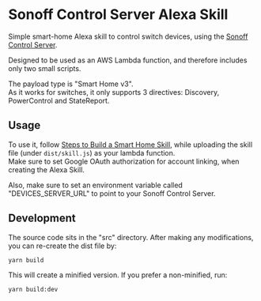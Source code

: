 # Sonoff Control Server Alexa Skill
Simple smart-home Alexa skill to control switch devices, using the [Sonoff Control Server](https://github.com/liorcode/sonoff-control-server).

Designed to be used as an AWS Lambda function, and therefore includes only two small scripts.

The payload type is "Smart Home v3".  
As it works for switches, it only supports 3 directives: Discovery, PowerControl and StateReport.

## Usage

To use it, follow [Steps to Build a Smart Home Skill](https://developer.amazon.com/docs/smarthome/steps-to-build-a-smart-home-skill.html), while uploading the skill file (under `dist/skill.js`) as your lambda function.  
Make sure to set Google OAuth authorization for account linking, when creating the Alexa Skill.

Also, make sure to set an environment variable called "DEVICES_SERVER_URL" to point to your Sonoff Control Server.

## Development

The source code sits in the "src" directory.
After making any modifications, you can re-create the dist file by:
  
`yarn build`

This will create a minified version. If you prefer a non-minified, run:
  
`yarn build:dev`
